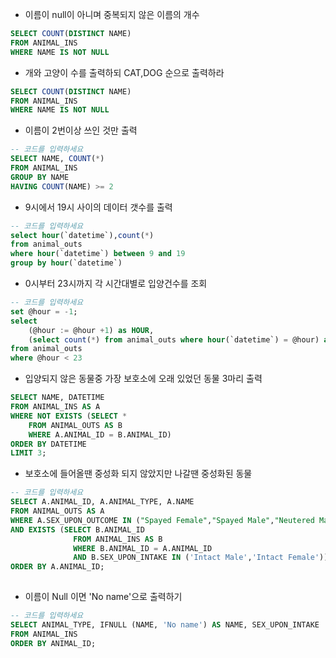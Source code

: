 



* 이름이 null이 아니며 중복되지 않은 이름의 개수
```sql
SELECT COUNT(DISTINCT NAME)
FROM ANIMAL_INS
WHERE NAME IS NOT NULL
```

* 개와 고양이 수를 출력하되 CAT,DOG 순으로 출력하라
```sql
SELECT COUNT(DISTINCT NAME)
FROM ANIMAL_INS
WHERE NAME IS NOT NULL
```
* 이름이 2번이상 쓰인 것만 출력
```sql
-- 코드를 입력하세요
SELECT NAME, COUNT(*)
FROM ANIMAL_INS
GROUP BY NAME
HAVING COUNT(NAME) >= 2
```

* 9시에서 19시 사이의 데이터 갯수를 출력
```sql
-- 코드를 입력하세요
select hour(`datetime`),count(*)
from animal_outs
where hour(`datetime`) between 9 and 19
group by hour(`datetime`)
```

* 0시부터 23시까지 각 시간대별로 입양건수를 조회
```sql
-- 코드를 입력하세요
set @hour = -1;
select
    (@hour := @hour +1) as HOUR,
    (select count(*) from animal_outs where hour(`datetime`) = @hour) as `COUNT`
from animal_outs 
where @hour < 23
```


* 입양되지 않은 동물중 가장 보호소에 오래 있었던 동물 3마리 출력
```sql
SELECT NAME, DATETIME
FROM ANIMAL_INS AS A
WHERE NOT EXISTS (SELECT *
    FROM ANIMAL_OUTS AS B
    WHERE A.ANIMAL_ID = B.ANIMAL_ID)
ORDER BY DATETIME
LIMIT 3;
```

* 보호소에 들어올땐 중성화 되지 않았지만 나갈땐 중성화된 동물
```sql
-- 코드를 입력하세요
SELECT A.ANIMAL_ID, A.ANIMAL_TYPE, A.NAME
FROM ANIMAL_OUTS AS A
WHERE A.SEX_UPON_OUTCOME IN ("Spayed Female","Spayed Male","Neutered Male","Neutered Male")
AND EXISTS (SELECT B.ANIMAL_ID
              FROM ANIMAL_INS AS B
              WHERE B.ANIMAL_ID = A.ANIMAL_ID
              AND B.SEX_UPON_INTAKE IN ('Intact Male','Intact Female'))
ORDER BY A.ANIMAL_ID;
        
```

* 이름이 Null 이면 'No name'으로 출력하기
```sql
-- 코드를 입력하세요
SELECT ANIMAL_TYPE, IFNULL (NAME, 'No name') AS NAME, SEX_UPON_INTAKE
FROM ANIMAL_INS
ORDER BY ANIMAL_ID;
```
<!--stackedit_data:
eyJoaXN0b3J5IjpbLTIwNTk2MzY1NzIsLTkxMzk3MTYxLDIxMz
U2NzgwNTIsMjA3OTMyMTY1NywtOTQ1MDExMDY5LDI3NTYxMzYx
LC05Nzg0MjUwMzcsNTczNjk1NDQ3LC0xNjUyNzI1MjY0LDIwMz
AyODA3OV19
-->
